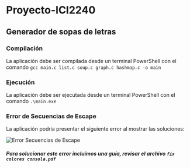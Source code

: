 # Proyecto-ICI2240
## Generador de sopas de letras

### Compilación
La aplicación debe ser compilada desde un terminal PowerShell con el comando `gcc main.c list.c soup.c graph.c hashmap.c -o main`

### Ejecución
La aplicación debe ser ejecutada desde un terminal PowerShell con el comando `.\main.exe`

### Error de Secuencias de Escape
La aplicación podría presentar el siguiente error al mostrar las soluciones:

![Error Secuencias de Escape](https://i.imgur.com/Xw0PWGd_d.webp?maxwidth=760&fidelity=grand)

##### Para solucionar este error incluímos una guía, revisar el archivo `fix colores consola.pdf`
